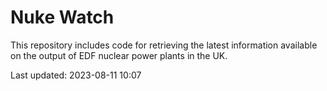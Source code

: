 # Nuke Watch

This repository includes code for retrieving the latest information available on the output of EDF nuclear power plants in the UK.

Last updated: 2023-08-11 10:07